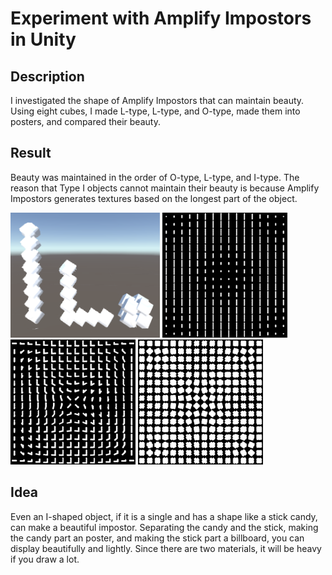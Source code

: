 # Experiment with Amplify Impostors in Unity

## Description
I investigated the shape of Amplify Impostors that can maintain beauty.
Using eight cubes, I made L-type, L-type, and O-type, made them into posters, and compared their beauty.
## Result
Beauty was maintained in the order of O-type, L-type, and I-type.
The reason that Type I objects cannot maintain their beauty is because Amplify Impostors generates textures based on the longest part of the object.

<img alt="Lined up" height="200px" src="https://github.com/0105takuyayamada/ImposterExperiment/blob/master/Assets/ScreenShot.png"> <img alt="I Impostor" height="200px" src="https://github.com/0105takuyayamada/ImposterExperiment/blob/master/Assets/I/I_Impostor_AlbedoAlpha.png"> <img alt="L Impostor" height="200px" src="https://github.com/0105takuyayamada/ImposterExperiment/blob/master/Assets/L/L_Impostor_AlbedoAlpha.png"> <img alt="O Impostor" height="200px" src="https://github.com/0105takuyayamada/ImposterExperiment/blob/master/Assets/O/O_Impostor_AlbedoAlpha.png">

## Idea
Even an I-shaped object, if it is a single and has a shape like a stick candy, can make a beautiful impostor. 
Separating the candy and the stick, making the candy part an poster, and making the stick part a billboard, you can display beautifully and lightly. Since there are two materials, it will be heavy if you draw a lot.
